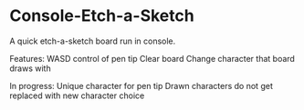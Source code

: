 # Console-Etch-a-Sketch
A quick etch-a-sketch board run in console.

Features:
WASD control of pen tip
Clear board
Change character that board draws with

In progress:
Unique character for pen tip
Drawn characters do not get replaced with new character choice
